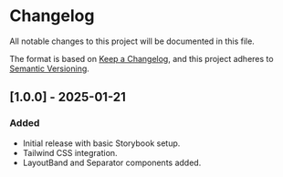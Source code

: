 # Changelog

All notable changes to this project will be documented in this file.

The format is based on [Keep a Changelog](https://keepachangelog.com/), and this project adheres to [Semantic Versioning](https://semver.org/).

## [1.0.0] - 2025-01-21
### Added
- Initial release with basic Storybook setup.
- Tailwind CSS integration.
- LayoutBand and Separator components added.